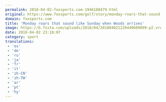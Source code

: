 ```yaml
---
permalink: 2018-04-02-foxsports.com-1946188479.html
original: https://www.foxsports.com/golf/story/monday-roars-that-sound-like-sunday-when-woods-arrives-040218
domain: foxsports.com
title: 'Monday roars that sound like Sunday when Woods arrives'
image: https://b.fssta.com/uploads/2018/04/201804021229449609099-p2.vresize.1200.630.high.68.jpeg
date: 2018-04-02 23:18:07
category: sport
translations: 
 - 'es'
 - 'de'
 - 'ru'
 - 'ja'
 - 'fr'
 - 'it'
 - 'zh-CN'
 - 'zh-TW'
 - 'ar'
 - 'pt'
 - 'hy'
---
```


